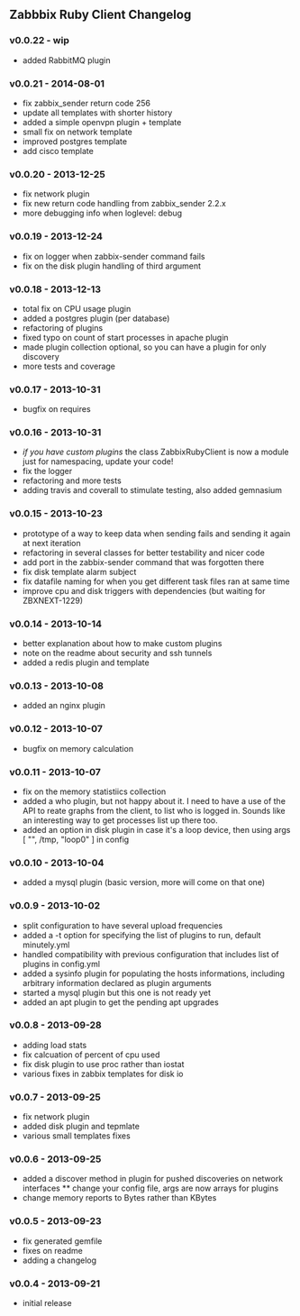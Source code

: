 Zabbbix Ruby Client Changelog
-----------------------------

### v0.0.22 - wip

* added RabbitMQ plugin

### v0.0.21 - 2014-08-01

* fix zabbix_sender return code 256
* update all templates with shorter history
* added a simple openvpn plugin + template
* small fix on network template
* improved postgres template
* add cisco template

### v0.0.20 - 2013-12-25

* fix network plugin
* fix new return code handling from zabbix_sender 2.2.x
* more debugging info when loglevel: debug

### v0.0.19 - 2013-12-24

* fix on logger when zabbix-sender command fails
* fix on the disk plugin handling of third argument

### v0.0.18 - 2013-12-13

* total fix on CPU usage plugin
* added a postgres plugin (per database)
* refactoring of plugins
* fixed typo on count of start processes in apache plugin
* made plugin collection optional, so you can have a plugin for only discovery
* more tests and coverage

### v0.0.17 - 2013-10-31

* bugfix on requires

### v0.0.16 - 2013-10-31

* _if you have custom plugins_ the class ZabbixRubyClient is now a module just for namespacing, update your code!
* fix the logger
* refactoring and more tests
* adding travis and coverall to stimulate testing, also added gemnasium

### v0.0.15 - 2013-10-23

* prototype of a way to keep data when sending fails and sending it again at next iteration
* refactoring in several classes for better testability and nicer code
* add port in the zabbix-sender command that was forgotten there
* fix disk template alarm subject
* fix datafile naming for when you get different task files ran at same time
* improve cpu and disk triggers with dependencies (but waiting for ZBXNEXT-1229)

### v0.0.14 - 2013-10-14

* better explanation about how to make custom plugins
* note on the readme about security and ssh tunnels
* added a redis plugin and template

### v0.0.13 - 2013-10-08

* added an nginx plugin

### v0.0.12 - 2013-10-07

* bugfix on memory calculation

### v0.0.11 - 2013-10-07

* fix on the memory statistiics collection
* added a who plugin, but not happy about it. I need to have a use of the API to reate graphs from the client, to list who is logged in. Sounds like an interesting way to get processes list up there too.
* added an option in disk plugin in case it's a loop device, then using args [ "", /tmp, "loop0" ] in config

### v0.0.10 - 2013-10-04

* added a mysql plugin (basic version, more will come on that one)

### v0.0.9 - 2013-10-02

* split configuration to have several upload frequencies
* added a -t option for specifying the list of plugins to run, default minutely.yml
* handled compatibility with previous configuration that includes list of plugins in config.yml
* added a sysinfo plugin for populating the hosts informations, including arbitrary information declared as plugin arguments
* started a mysql plugin but this one is not ready yet
* added an apt plugin to get the pending apt upgrades

### v0.0.8 - 2013-09-28

* adding load stats
* fix calcuation of percent of cpu used
* fix disk plugin to use proc rather than iostat
* various fixes in zabbix templates for disk io

### v0.0.7 - 2013-09-25

* fix network plugin
* added disk plugin and tepmlate
* various small templates fixes

### v0.0.6 - 2013-09-25

* added a discover method in plugin for pushed discoveries on network interfaces
** change your config file, args are now arrays for plugins
* change memory reports to Bytes rather than KBytes

### v0.0.5 - 2013-09-23

* fix generated gemfile
* fixes on readme
* adding a changelog

### v0.0.4 - 2013-09-21

* initial release
